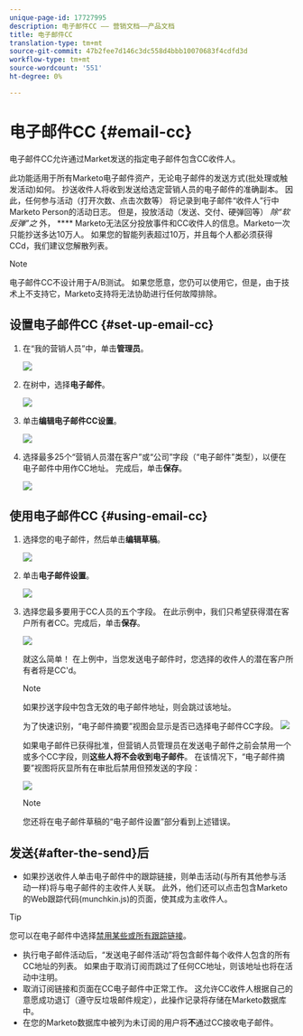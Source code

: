 ```yaml
---
unique-page-id: 17727995
description: 电子邮件CC —— 营销文档——产品文档
title: 电子邮件CC
translation-type: tm+mt
source-git-commit: 47b2fee7d146c3dc558d4bbb10070683f4cdfd3d
workflow-type: tm+mt
source-wordcount: '551'
ht-degree: 0%

---
```



# 电子邮件CC {#email-cc}

电子邮件CC允许通过Market发送的指定电子邮件包含CC收件人。

此功能适用于所有Marketo电子邮件资产，无论电子邮件的发送方式(批处理或触发活动)如何。 抄送收件人将收到发送给选定营销人员的电子邮件的准确副本。 因此，任何参与活动（打开次数、点击次数等） 将记录到电子邮件“收件人”行中Marketo Person的活动日志。 但是，投放活动（发送、交付、硬弹回等） *除“软反弹”之* 外， **** Marketo无法区分投放事件和CC收件人的信息。Marketo一次只能抄送多达10万人。 如果您的智能列表超过10万，并且每个人都必须获得CCd，我们建议您解散列表。

>[!NOTE]
>
>电子邮件CC不设计用于A/B测试。 如果您愿意，您仍可以使用它，但是，由于技术上不支持它，Marketo支持将无法协助进行任何故障排除。

## 设置电子邮件CC {#set-up-email-cc}

1. 在“我的营销人员”中，单击&#x200B;**管理员**。

   ![](assets/one.png)

1. 在树中，选择&#x200B;**电子邮件**。

   ![](assets/two.png)

1. 单击&#x200B;**编辑电子邮件CC设置**。

   ![](assets/three.png)

1. 选择最多25个“营销人员潜在客户”或“公司”字段（“电子邮件”类型），以便在电子邮件中用作CC地址。 完成后，单击&#x200B;**保存**。

   ![](assets/four.png)

## 使用电子邮件CC {#using-email-cc}

1. 选择您的电子邮件，然后单击&#x200B;**编辑草稿**。

   ![](assets/five.png)

1. 单击&#x200B;**电子邮件设置**。

   ![](assets/six.png)

1. 选择您最多要用于CC人员的五个字段。 在此示例中，我们只希望获得潜在客户所有者CC。完成后，单击&#x200B;**保存**。

   ![](assets/seven.png)

   就这么简单！ 在上例中，当您发送电子邮件时，您选择的收件人的潜在客户所有者将是CC&#39;d。

   >[!NOTE]
   >
   >
   >如果抄送字段中包含无效的电子邮件地址，则会跳过该地址。

   为了快速识别，“电子邮件摘要”视图会显示是否已选择电子邮件CC字段。 ![](assets/eight.png)

   如果电子邮件已获得批准，但营销人员管理员在发送电子邮件之前会禁用一个或多个CC字段，则&#x200B;**这些人将不会收到电子邮件**。 在该情况下，“电子邮件摘要”视图将灰显所有在审批后禁用但预发送的字段：

   ![](assets/removal.png)

   >[!NOTE]
   >
   >您还将在电子邮件草稿的“电子邮件设置”部分看到上述错误。

## 发送{#after-the-send}后

* 如果抄送收件人单击电子邮件中的跟踪链接，则单击活动(与所有其他参与活动一样)将与电子邮件的主收件人关联。 此外，他们还可以点击包含Marketo的Web跟踪代码(munchkin.js)的页面，使其成为主收件人。

>[!TIP]
>
>您可以在电子邮件中选择[禁用某些或所有跟踪链接](http://docs.marketo.com/x/IwAd)。

* 执行电子邮件活动后，“发送电子邮件活动”将包含邮件每个收件人包含的所有CC地址的列表。 如果由于取消订阅而跳过了任何CC地址，则该地址也将在活动中注明。
* 取消订阅链接和页面在CC电子邮件中正常工作。 这允许CC收件人根据自己的意愿成功退订（遵守反垃圾邮件规定），此操作记录将存储在Marketo数据库中。
* 在您的Marketo数据库中被列为未订阅的用户将&#x200B;**不**&#x200B;通过CC接收电子邮件。

